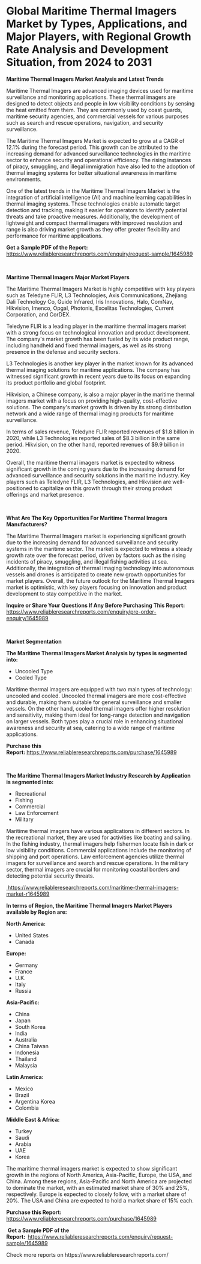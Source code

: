 <p><h1>Global Maritime Thermal Imagers Market by Types, Applications, and Major Players, with Regional Growth Rate Analysis and Development Situation, from 2024 to 2031</h1></p><p><strong>Maritime Thermal Imagers Market Analysis and Latest Trends</strong></p>
<p><p>Maritime Thermal Imagers are advanced imaging devices used for maritime surveillance and monitoring applications. These thermal imagers are designed to detect objects and people in low visibility conditions by sensing the heat emitted from them. They are commonly used by coast guards, maritime security agencies, and commercial vessels for various purposes such as search and rescue operations, navigation, and security surveillance.</p><p>The Maritime Thermal Imagers Market is expected to grow at a CAGR of 12.1% during the forecast period. This growth can be attributed to the increasing demand for advanced surveillance technologies in the maritime sector to enhance security and operational efficiency. The rising instances of piracy, smuggling, and illegal immigration have also led to the adoption of thermal imaging systems for better situational awareness in maritime environments.</p><p>One of the latest trends in the Maritime Thermal Imagers Market is the integration of artificial intelligence (AI) and machine learning capabilities in thermal imaging systems. These technologies enable automatic target detection and tracking, making it easier for operators to identify potential threats and take proactive measures. Additionally, the development of lightweight and compact thermal imagers with improved resolution and range is also driving market growth as they offer greater flexibility and performance for maritime applications.</p></p>
<p><strong>Get a Sample PDF of the Report:&nbsp;</strong> <a href="https://www.reliableresearchreports.com/enquiry/request-sample/1645989">https://www.reliableresearchreports.com/enquiry/request-sample/1645989</a></p>
<p>&nbsp;</p>
<p><strong>Maritime Thermal Imagers Major Market Players</strong></p>
<p><p>The Maritime Thermal Imagers Market is highly competitive with key players such as Teledyne FLIR, L3 Technologies, Axis Communications, Zhejiang Dali Technology Co, Guide Infrared, Iris Innovations, Halo, ComNav, Hikvision, Imenco, Opgal, Photonis, Excelitas Technologies, Current Corporation, and CorDEX.</p><p>Teledyne FLIR is a leading player in the maritime thermal imagers market with a strong focus on technological innovation and product development. The company's market growth has been fueled by its wide product range, including handheld and fixed thermal imagers, as well as its strong presence in the defense and security sectors.</p><p>L3 Technologies is another key player in the market known for its advanced thermal imaging solutions for maritime applications. The company has witnessed significant growth in recent years due to its focus on expanding its product portfolio and global footprint.</p><p>Hikvision, a Chinese company, is also a major player in the maritime thermal imagers market with a focus on providing high-quality, cost-effective solutions. The company's market growth is driven by its strong distribution network and a wide range of thermal imaging products for maritime surveillance.</p><p>In terms of sales revenue, Teledyne FLIR reported revenues of $1.8 billion in 2020, while L3 Technologies reported sales of $8.3 billion in the same period. Hikvision, on the other hand, reported revenues of $9.9 billion in 2020.</p><p>Overall, the maritime thermal imagers market is expected to witness significant growth in the coming years due to the increasing demand for advanced surveillance and security solutions in the maritime industry. Key players such as Teledyne FLIR, L3 Technologies, and Hikvision are well-positioned to capitalize on this growth through their strong product offerings and market presence.</p></p>
<p>&nbsp;</p>
<p><strong>What Are The Key Opportunities For Maritime Thermal Imagers Manufacturers?</strong></p>
<p><p>The Maritime Thermal Imagers market is experiencing significant growth due to the increasing demand for advanced surveillance and security systems in the maritime sector. The market is expected to witness a steady growth rate over the forecast period, driven by factors such as the rising incidents of piracy, smuggling, and illegal fishing activities at sea. Additionally, the integration of thermal imaging technology into autonomous vessels and drones is anticipated to create new growth opportunities for market players. Overall, the future outlook for the Maritime Thermal Imagers market is optimistic, with key players focusing on innovation and product development to stay competitive in the market.</p></p>
<p><strong>Inquire or Share Your Questions If Any Before Purchasing This Report:</strong> <a href="https://www.reliableresearchreports.com/enquiry/pre-order-enquiry/1645989">https://www.reliableresearchreports.com/enquiry/pre-order-enquiry/1645989</a></p>
<p>&nbsp;</p>
<p><strong>Market Segmentation</strong></p>
<p><strong>The Maritime Thermal Imagers Market Analysis by types is segmented into:</strong></p>
<p><ul><li>Uncooled Type</li><li>Cooled Type</li></ul></p>
<p><p>Maritime thermal imagers are equipped with two main types of technology: uncooled and cooled. Uncooled thermal imagers are more cost-effective and durable, making them suitable for general surveillance and smaller vessels. On the other hand, cooled thermal imagers offer higher resolution and sensitivity, making them ideal for long-range detection and navigation on larger vessels. Both types play a crucial role in enhancing situational awareness and security at sea, catering to a wide range of maritime applications.</p></p>
<p><strong>Purchase this Report:&nbsp;</strong><a href="https://www.reliableresearchreports.com/purchase/1645989">https://www.reliableresearchreports.com/purchase/1645989</a></p>
<p>&nbsp;</p>
<p><strong>The Maritime Thermal Imagers Market Industry Research by Application is segmented into:</strong></p>
<p><ul><li>Recreational</li><li>Fishing</li><li>Commercial</li><li>Law Enforcement</li><li>Military</li></ul></p>
<p><p>Maritime thermal imagers have various applications in different sectors. In the recreational market, they are used for activities like boating and sailing. In the fishing industry, thermal imagers help fishermen locate fish in dark or low visibility conditions. Commercial applications include the monitoring of shipping and port operations. Law enforcement agencies utilize thermal imagers for surveillance and search and rescue operations. In the military sector, thermal imagers are crucial for monitoring coastal borders and detecting potential security threats.</p></p>
<p><a href="https://www.reliableresearchreports.com/maritime-thermal-imagers-market-r1645989">&nbsp;https://www.reliableresearchreports.com/maritime-thermal-imagers-market-r1645989</a></p>
<p><strong>In terms of Region, the Maritime Thermal Imagers Market Players available by Region are:</strong></p>
<p>
    <p> <strong> North America: </strong>
        <ul>
            <li>United States</li>
            <li>Canada</li>
        </ul>
        </p> 
    <p> <strong> Europe: </strong>
        <ul>
            <li>Germany</li>
            <li>France</li>
            <li>U.K.</li>
            <li>Italy</li>
            <li>Russia</li>
        </ul>
        </p> 
    <p> <strong> Asia-Pacific: </strong>
        <ul>
            <li>China</li>
            <li>Japan</li>
            <li>South Korea</li>
            <li>India</li>
            <li>Australia</li>
            <li>China Taiwan</li>
            <li>Indonesia</li>
            <li>Thailand</li>
            <li>Malaysia</li>
        </ul>
        </p> 
    <p> <strong> Latin America: </strong>
        <ul>
            <li>Mexico</li>
            <li>Brazil</li>
            <li>Argentina Korea</li>
            <li>Colombia</li>
        </ul>
        </p> 
    <p> <strong> Middle East & Africa: </strong>
        <ul>
            <li>Turkey</li>
            <li>Saudi</li>
            <li>Arabia</li>
            <li>UAE</li>
            <li>Korea</li>
        </ul>
    </p>
    </p>
<p><p>The maritime thermal imagers market is expected to show significant growth in the regions of North America, Asia-Pacific, Europe, the USA, and China. Among these regions, Asia-Pacific and North America are projected to dominate the market, with an estimated market share of 30% and 25%, respectively. Europe is expected to closely follow, with a market share of 20%. The USA and China are expected to hold a market share of 15% each.</p></p>
<p><strong>Purchase this Report: </strong><a href="https://www.reliableresearchreports.com/purchase/1645989">https://www.reliableresearchreports.com/purchase/1645989</a></p>
<p>&nbsp;<strong>Get a Sample PDF of the Report:&nbsp;&nbsp;</strong><a href="https://www.reliableresearchreports.com/enquiry/request-sample/1645989">https://www.reliableresearchreports.com/enquiry/request-sample/1645989</a></p>
<p><strong></strong></p>
<p>Check more reports on https://www.reliableresearchreports.com/</p>